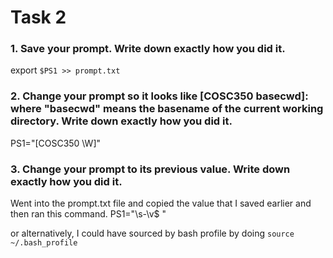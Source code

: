 # Task 2

### 1. Save your prompt. Write down exactly how you did it.

export `$PS1 >> prompt.txt`

### 2. Change your prompt so it looks like [COSC350 basecwd]: where "basecwd" means the basename of the current working directory. Write down exactly how you did it.

PS1="[COSC350 \W]"

### 3. Change your prompt to its previous value. Write down exactly how you did it.

Went into the prompt.txt file and copied the value that I saved earlier and then ran this command.
PS1="\s-\v\$ "

or alternatively, I could have sourced by bash profile by doing
`source ~/.bash_profile`

